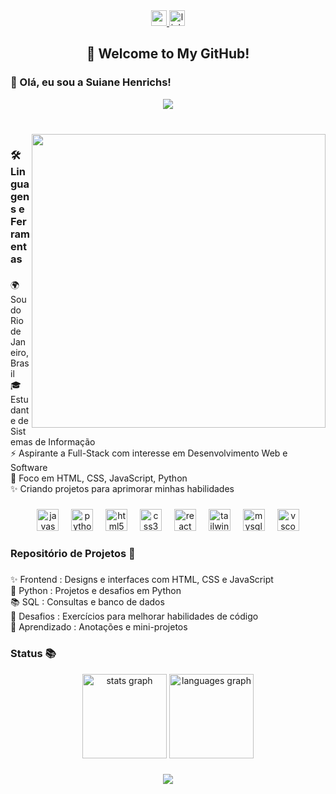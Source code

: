 <div align="center">
  <a href="suianehenrichs@gmail.com" target="_blank">
    <img src="https://img.shields.io/static/v1?message=Gmail&logo=gmail&label=&color=D14836&logoColor=white&labelColor=&style=flat" height="25" alt="gmail logo"  />
  </a>
  <a href="https://www.linkedin.com/in/suianehenrichs/" target="_blank">
    <img src="https://img.shields.io/static/v1?message=LinkedIn&logo=linkedin&label=&color=0077B5&logoColor=white&labelColor=&style=flat" height="25" alt="linkedin logo"  />
  </a>
</div>

###

<h2 align="center">🌟 Welcome to My GitHub!</h2>

###

<h3 align="left">💜 Olá, eu sou a Suiane Henrichs!</h3>

<div align="center">
  <a href="https://git.io/typing-svg">
    <img src="https://readme-typing-svg.demolab.com?font=Fira+Code&pause=1000&color=BC47F7&background=FF56FF00&center=true&width=435&lines=Aspiring+Full-Stack+Developer+%F0%9F%9A%80" />
  </a>

###

<br clear="both">

<img align="right" height="470" src="https://i.imgur.com/C4BmKgw.png"  />

###

<h3 align="left">🛠 Linguagens e Ferramentas</h3>

###

<p align="left">🌍 Sou do Rio de Janeiro, Brasil<br>🎓 Estudante de Sistemas de Informação<br>⚡ Aspirante a Full-Stack com interesse em Desenvolvimento Web e Software<br>🎯 Foco em HTML, CSS, JavaScript, Python<br>✨ Criando projetos para aprimorar minhas habilidades</p>

###

<div align="center">
  <img src="https://cdn.jsdelivr.net/gh/devicons/devicon/icons/javascript/javascript-original.svg" height="35" alt="javascript logo"  />
  <img width="12" />
  <img src="https://cdn.jsdelivr.net/gh/devicons/devicon/icons/python/python-original.svg" height="35" alt="python logo"  />
  <img width="12" />
  <img src="https://cdn.jsdelivr.net/gh/devicons/devicon/icons/html5/html5-original.svg" height="35" alt="html5 logo"  />
  <img width="12" />
  <img src="https://cdn.jsdelivr.net/gh/devicons/devicon/icons/css3/css3-original.svg" height="35" alt="css3 logo"  />
  <img width="12" />
  <img src="https://cdn.jsdelivr.net/gh/devicons/devicon/icons/react/react-original.svg" height="35" alt="react logo"  />
  <img width="12" />
  <img src="https://cdn.jsdelivr.net/gh/devicons/devicon/icons/tailwindcss/tailwindcss-original-wordmark.svg" height="35" alt="tailwindcss logo"  />
  <img width="12" />
  <img src="https://cdn.jsdelivr.net/gh/devicons/devicon/icons/mysql/mysql-original.svg" height="35" alt="mysql logo"  />
  <img width="12" />
  <img src="https://cdn.jsdelivr.net/gh/devicons/devicon/icons/vscode/vscode-original.svg" height="35" alt="vscode logo"  />
</div>

###

<h3 align="left">Repositório de Projetos 🚀</h3>

###

<p align="left">✨ Frontend : Designs e interfaces com HTML, CSS e JavaScript<br>🎯 Python : Projetos e desafios em Python<br>📚 SQL : Consultas e banco de dados<br>🧠 Desafios : Exercícios para melhorar habilidades de código<br>💜 Aprendizado : Anotações e mini-projetos</p>

###

<h3 align="left"> Status 📚 </h3>



<div align="center">
  <img src="https://github-readme-stats.vercel.app/api?username=SuianeHenrichs1&hide_title=false&hide_rank=false&show_icons=true&include_all_commits=true&count_private=true&disable_animations=false&theme=dracula&locale=en&hide_border=false" height="135" alt="stats graph"  />
  <img src="https://github-readme-stats.vercel.app/api/top-langs?username=SuianeHenrichs1&locale=en&hide_title=true&layout=compact&card_width=320&langs_count=7&theme=dracula&hide_border=false" height="135" alt="languages graph"  />
</div>

###
###

<div align="center">
  <img src="https://visitor-badge.laobi.icu/badge?page_id=SuianeHenrichs1.SuianeHenrichs1&left_color=violet&right_color=cornflowerblue"  />
</div>

###
